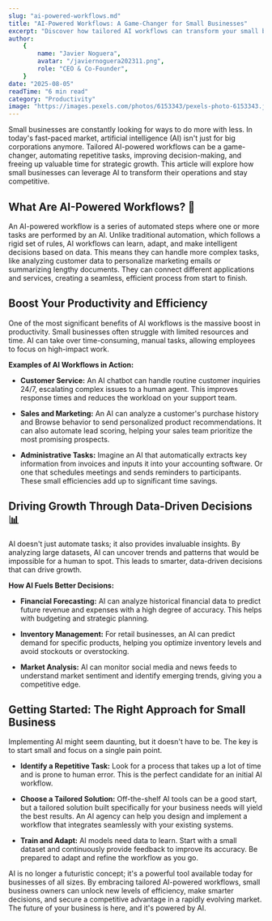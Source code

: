```yaml
---
slug: "ai-powered-workflows.md"
title: "AI-Powered Workflows: A Game-Changer for Small Businesses"
excerpt: "Discover how tailored AI workflows can transform your small business. Automate repetitive tasks, boost productivity, and free up valuable time to focus on strategic growth. AI is no longer just for big corporations—it's a game-changer for you."
author:
    {
        name: "Javier Noguera",
        avatar: "/javiernoguera202311.png",
        role: "CEO & Co-Founder",
    }
date: "2025-08-05"
readTime: "6 min read"
category: "Productivity"
image: "https://images.pexels.com/photos/6153343/pexels-photo-6153343.jpeg"
---
```


Small businesses are constantly looking for ways to do more with less. In today's fast-paced market, artificial intelligence (AI) isn't just for big corporations anymore. Tailored AI-powered workflows can be a game-changer, automating repetitive tasks, improving decision-making, and freeing up valuable time for strategic growth. This article will explore how small businesses can leverage AI to transform their operations and stay competitive.

## What Are AI-Powered Workflows? 🤖

An AI-powered workflow is a series of automated steps where one or more tasks are performed by an AI. Unlike traditional automation, which follows a rigid set of rules, AI workflows can learn, adapt, and make intelligent decisions based on data. This means they can handle more complex tasks, like analyzing customer data to personalize marketing emails or summarizing lengthy documents. They can connect different applications and services, creating a seamless, efficient process from start to finish.

## Boost Your Productivity and Efficiency

One of the most significant benefits of AI workflows is the massive boost in productivity. Small businesses often struggle with limited resources and time. AI can take over time-consuming, manual tasks, allowing employees to focus on high-impact work.

**Examples of AI Workflows in Action:**

-   **Customer Service:** An AI chatbot can handle routine customer inquiries 24/7, escalating complex issues to a human agent. This improves response times and reduces the workload on your support team.

-   **Sales and Marketing:** An AI can analyze a customer's purchase history and Browse behavior to send personalized product recommendations. It can also automate lead scoring, helping your sales team prioritize the most promising prospects.

-   **Administrative Tasks:** Imagine an AI that automatically extracts key information from invoices and inputs it into your accounting software. Or one that schedules meetings and sends reminders to participants. These small efficiencies add up to significant time savings.

## Driving Growth Through Data-Driven Decisions 📊

AI doesn't just automate tasks; it also provides invaluable insights. By analyzing large datasets, AI can uncover trends and patterns that would be impossible for a human to spot. This leads to smarter, data-driven decisions that can drive growth.

**How AI Fuels Better Decisions:**

-   **Financial Forecasting:** AI can analyze historical financial data to predict future revenue and expenses with a high degree of accuracy. This helps with budgeting and strategic planning.

-   **Inventory Management:** For retail businesses, an AI can predict demand for specific products, helping you optimize inventory levels and avoid stockouts or overstocking.

-   **Market Analysis:** AI can monitor social media and news feeds to understand market sentiment and identify emerging trends, giving you a competitive edge.

## Getting Started: The Right Approach for Small Business

Implementing AI might seem daunting, but it doesn't have to be. The key is to start small and focus on a single pain point.

-   **Identify a Repetitive Task:** Look for a process that takes up a lot of time and is prone to human error. This is the perfect candidate for an initial AI workflow.

-   **Choose a Tailored Solution:** Off-the-shelf AI tools can be a good start, but a tailored solution built specifically for your business needs will yield the best results. An AI agency can help you design and implement a workflow that integrates seamlessly with your existing systems.

-   **Train and Adapt:** AI models need data to learn. Start with a small dataset and continuously provide feedback to improve its accuracy. Be prepared to adapt and refine the workflow as you go.

AI is no longer a futuristic concept; it's a powerful tool available today for businesses of all sizes. By embracing tailored AI-powered workflows, small business owners can unlock new levels of efficiency, make smarter decisions, and secure a competitive advantage in a rapidly evolving market. The future of your business is here, and it's powered by AI.

